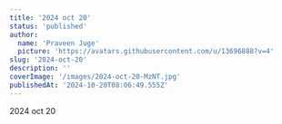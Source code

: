 ```yaml
---
title: '2024 oct 20'
status: 'published'
author:
  name: 'Praveen Juge'
  picture: 'https://avatars.githubusercontent.com/u/13696888?v=4'
slug: '2024-oct-20'
description: ''
coverImage: '/images/2024-oct-20-MzNT.jpg'
publishedAt: '2024-10-20T08:06:49.555Z'
---
```


2024 oct 20